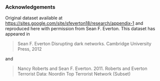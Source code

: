 ### Acknowledgements

Original dataset available at https://sites.google.com/site/sfeverton18/research/appendix-1 and reproduced here with permission from Sean F. Everton. This dataset has appeared in
> Sean F. Everton Disrupting dark networks. Cambridge University Press, 2012

and

> Nancy Roberts and Sean F. Everton. 2011. Roberts and Everton Terrorist Data: Noordin Top Terrorist Network (Subset)
